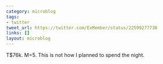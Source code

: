 ```yaml
---
category: microblog
tags:
- twitter
tweet_url: https://twitter.com/ExMember/status/22599277738
links: []
layout: microblog
---
```

T$76k. M=5. This is not how I planned to spend the night.
